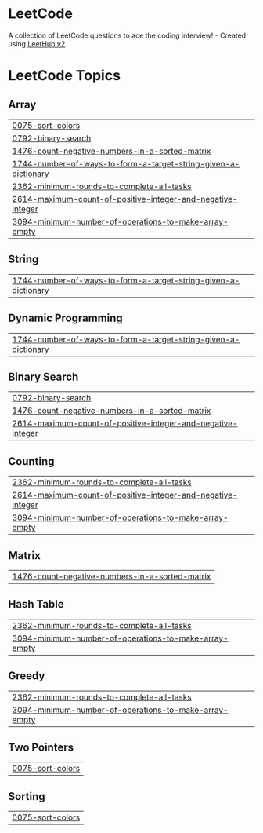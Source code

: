 # LeetCode
A collection of LeetCode questions to ace the coding interview! - Created using [LeetHub v2](https://github.com/arunbhardwaj/LeetHub-2.0)

<!---LeetCode Topics Start-->
# LeetCode Topics
## Array
|  |
| ------- |
| [0075-sort-colors](https://github.com/ayushk-sinha/LeetCode/tree/master/0075-sort-colors) |
| [0792-binary-search](https://github.com/ayushk-sinha/LeetCode/tree/master/0792-binary-search) |
| [1476-count-negative-numbers-in-a-sorted-matrix](https://github.com/ayushk-sinha/LeetCode/tree/master/1476-count-negative-numbers-in-a-sorted-matrix) |
| [1744-number-of-ways-to-form-a-target-string-given-a-dictionary](https://github.com/ayushk-sinha/LeetCode/tree/master/1744-number-of-ways-to-form-a-target-string-given-a-dictionary) |
| [2362-minimum-rounds-to-complete-all-tasks](https://github.com/ayushk-sinha/LeetCode/tree/master/2362-minimum-rounds-to-complete-all-tasks) |
| [2614-maximum-count-of-positive-integer-and-negative-integer](https://github.com/ayushk-sinha/LeetCode/tree/master/2614-maximum-count-of-positive-integer-and-negative-integer) |
| [3094-minimum-number-of-operations-to-make-array-empty](https://github.com/ayushk-sinha/LeetCode/tree/master/3094-minimum-number-of-operations-to-make-array-empty) |
## String
|  |
| ------- |
| [1744-number-of-ways-to-form-a-target-string-given-a-dictionary](https://github.com/ayushk-sinha/LeetCode/tree/master/1744-number-of-ways-to-form-a-target-string-given-a-dictionary) |
## Dynamic Programming
|  |
| ------- |
| [1744-number-of-ways-to-form-a-target-string-given-a-dictionary](https://github.com/ayushk-sinha/LeetCode/tree/master/1744-number-of-ways-to-form-a-target-string-given-a-dictionary) |
## Binary Search
|  |
| ------- |
| [0792-binary-search](https://github.com/ayushk-sinha/LeetCode/tree/master/0792-binary-search) |
| [1476-count-negative-numbers-in-a-sorted-matrix](https://github.com/ayushk-sinha/LeetCode/tree/master/1476-count-negative-numbers-in-a-sorted-matrix) |
| [2614-maximum-count-of-positive-integer-and-negative-integer](https://github.com/ayushk-sinha/LeetCode/tree/master/2614-maximum-count-of-positive-integer-and-negative-integer) |
## Counting
|  |
| ------- |
| [2362-minimum-rounds-to-complete-all-tasks](https://github.com/ayushk-sinha/LeetCode/tree/master/2362-minimum-rounds-to-complete-all-tasks) |
| [2614-maximum-count-of-positive-integer-and-negative-integer](https://github.com/ayushk-sinha/LeetCode/tree/master/2614-maximum-count-of-positive-integer-and-negative-integer) |
| [3094-minimum-number-of-operations-to-make-array-empty](https://github.com/ayushk-sinha/LeetCode/tree/master/3094-minimum-number-of-operations-to-make-array-empty) |
## Matrix
|  |
| ------- |
| [1476-count-negative-numbers-in-a-sorted-matrix](https://github.com/ayushk-sinha/LeetCode/tree/master/1476-count-negative-numbers-in-a-sorted-matrix) |
## Hash Table
|  |
| ------- |
| [2362-minimum-rounds-to-complete-all-tasks](https://github.com/ayushk-sinha/LeetCode/tree/master/2362-minimum-rounds-to-complete-all-tasks) |
| [3094-minimum-number-of-operations-to-make-array-empty](https://github.com/ayushk-sinha/LeetCode/tree/master/3094-minimum-number-of-operations-to-make-array-empty) |
## Greedy
|  |
| ------- |
| [2362-minimum-rounds-to-complete-all-tasks](https://github.com/ayushk-sinha/LeetCode/tree/master/2362-minimum-rounds-to-complete-all-tasks) |
| [3094-minimum-number-of-operations-to-make-array-empty](https://github.com/ayushk-sinha/LeetCode/tree/master/3094-minimum-number-of-operations-to-make-array-empty) |
## Two Pointers
|  |
| ------- |
| [0075-sort-colors](https://github.com/ayushk-sinha/LeetCode/tree/master/0075-sort-colors) |
## Sorting
|  |
| ------- |
| [0075-sort-colors](https://github.com/ayushk-sinha/LeetCode/tree/master/0075-sort-colors) |
<!---LeetCode Topics End-->
